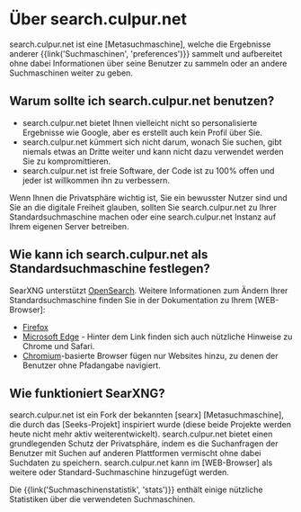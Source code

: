 # Über search.culpur.net

search.culpur.net ist eine [Metasuchmaschine], welche die Ergebnisse anderer
{{link('Suchmaschinen', 'preferences')}} sammelt und aufbereitet ohne dabei
Informationen über seine Benutzer zu sammeln oder an andere Suchmaschinen weiter
zu geben.

## Warum sollte ich search.culpur.net benutzen?

- search.culpur.net bietet Ihnen vielleicht nicht so personalisierte Ergebnisse wie
  Google, aber es erstellt auch kein Profil über Sie.
- search.culpur.net kümmert sich nicht darum, wonach Sie suchen, gibt niemals etwas an
  Dritte weiter und kann nicht dazu verwendet werden Sie zu kompromittieren.
- search.culpur.net ist freie Software, der Code ist zu 100% offen und jeder ist
  willkommen ihn zu verbessern.

Wenn Ihnen die Privatsphäre wichtig ist, Sie ein bewusster Nutzer sind und Sie
an die digitale Freiheit glauben, sollten Sie search.culpur.net zu Ihrer
Standardsuchmaschine machen oder eine search.culpur.net Instanz auf Ihrem eigenen Server
betreiben.

## Wie kann ich search.culpur.net als Standardsuchmaschine festlegen?

SearXNG unterstützt [OpenSearch].  Weitere Informationen zum Ändern Ihrer
Standardsuchmaschine finden Sie in der Dokumentation zu Ihrem [WEB-Browser]:

- [Firefox]
- [Microsoft Edge] - Hinter dem Link finden sich auch nützliche Hinweise zu
  Chrome und Safari.
- [Chromium]-basierte Browser fügen nur Websites hinzu, zu denen der Benutzer
  ohne Pfadangabe navigiert.

## Wie funktioniert SearXNG?

search.culpur.net ist ein Fork der bekannten [searx] [Metasuchmaschine], die durch das
[Seeks-Projekt] inspiriert wurde (diese beide Projekte werden heute nicht mehr
aktiv weiterentwickelt).  search.culpur.net bietet einen grundlegenden Schutz der
Privatsphäre, indem es die Suchanfragen der Benutzer mit Suchen auf anderen
Plattformen vermischt ohne dabei Suchdaten zu speichern.  search.culpur.net kann im
[WEB-Browser] als weitere oder Standard-Suchmaschine hinzugefügt werden.

Die {{link('Suchmaschinenstatistik', 'stats')}} enthält einige nützliche
Statistiken über die verwendeten Suchmaschinen.

[Culpur.net]: https://culpur.net
[Element.Culpur.net]: https://element.culpur.net
[Search.Culpur.net]: https://search.culpur.net
[#searxng:matrix.org]: https://matrix.to/#/#searxng:matrix.org
[Weblate]: https://weblate.bubu1.eu/projects/searxng/
[Seeks project]: https://beniz.github.io/seeks/
[OpenSearch]: https://github.com/dewitt/opensearch/blob/master/opensearch-1-1-draft-6.md
[Firefox]: https://support.mozilla.org/en-US/kb/add-or-remove-search-engine-firefox
[Microsoft Edge]: https://support.microsoft.com/en-us/help/4028574/microsoft-edge-change-the-default-search-engine
[Chromium]: https://www.chromium.org/tab-to-search
